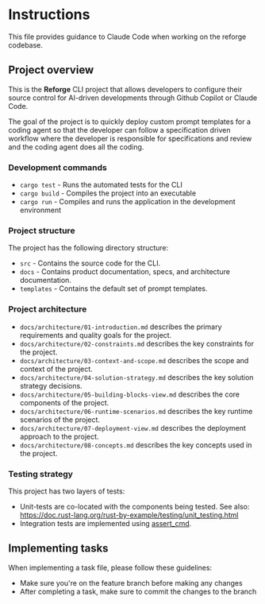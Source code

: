# Instructions

This file provides guidance to Claude Code when working on the reforge
codebase.

## Project overview

This is the **Reforge** CLI project that allows developers to configure their
source control for AI-driven developments through Github Copilot or Claude
Code.

The goal of the project is to quickly deploy custom prompt templates for a
coding agent so that the developer can follow a specification driven workflow
where the developer is responsible for specifications and review and the
coding agent does all the coding.

### Development commands

- `cargo test` - Runs the automated tests for the CLI
- `cargo build` - Compiles the project into an executable
- `cargo run` - Compiles and runs the application in the
  development environment

### Project structure

The project has the following directory structure:

- `src` - Contains the source code for the CLI.
- `docs` - Contains product documentation, specs, and architecture
  documentation.
- `templates` - Contains the default set of prompt templates.

### Project architecture

- `docs/architecture/01-introduction.md` describes the primary requirements
  and quality goals for the project.
- `docs/architecture/02-constraints.md` describes the key constraints for the
  project.
- `docs/architecture/03-context-and-scope.md` describes the scope and context
  of the project.
- `docs/architecture/04-solution-strategy.md` describes the key solution
  strategy decisions.
- `docs/architecture/05-building-blocks-view.md` describes the core components
  of the project.
- `docs/architecture/06-runtime-scenarios.md` describes the key runtime
  scenarios of the project.
- `docs/architecture/07-deployment-view.md` describes the deployment approach
  to the project.
- `docs/architecture/08-concepts.md` describes the key concepts used in
  the project.

### Testing strategy

This project has two layers of tests:

- Unit-tests are co-located with the components being tested. See also:
  https://doc.rust-lang.org/rust-by-example/testing/unit_testing.html
- Integration tests are implemented using
  [assert_cmd](https://docs.rs/assert_cmd/latest/assert_cmd/).

## Implementing tasks

When implementing a task file, please follow these guidelines:

- Make sure you're on the feature branch before making any changes
- After completing a task, make sure to commit the changes to the branch